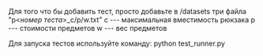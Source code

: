 Для того что бы добавить тест, просто добавьте в /datasets три файла "p<_номер теста_>_c/p/w.txt"
c --- максимальная вместимость рюкзака
p --- стоимости предметов
w --- вес предметов

Для запуска тестов используйте команду: python test_runner.py